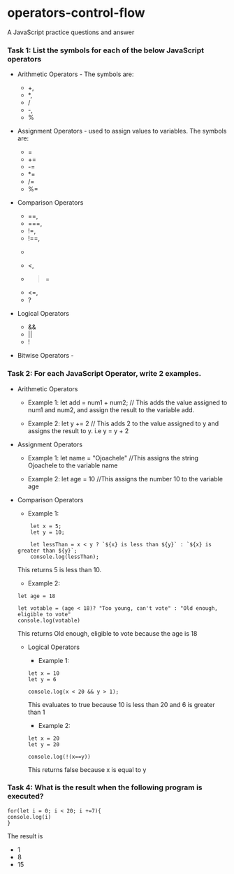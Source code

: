 # operators-control-flow

A JavaScript practice questions and answer

### Task 1: List the symbols for each of the below JavaScript operators

- Arithmetic Operators - The symbols are:
  - +,
  - *,
  - /
  - -,
  - %

- Assignment Operators - used to assign values to variables. The symbols are:

  - =
  - +=
  - -=
  - *=
  - /=
  - %=

- Comparison Operators

  - ==,
  - ===,
  - !=,
  - !==,
  - >
  - <,
  - >=
  - <=,
  - ?

- Logical Operators

  - &&
  - ||
  - !

- Bitwise Operators -

### Task 2: For each JavaScript Operator, write 2 examples.

- Arithmetic Operators
  - Example 1: 
    let add = num1 + num2; // This adds the value assigned to num1 and num2, and assign the result to the variable add.

  - Example 2: 
    let y += 2 // This adds 2 to the value assigned to y and assigns the result to y. i.e y = y + 2

- Assignment Operators
  - Example 1: 
    let name = "Ojoachele" //This assigns the string Ojoachele to the variable name

  - Example 2: 
    let age = 10 //This assigns the number 10 to the variable age

- Comparison Operators
    - Example 1:
  ``` 
      let x = 5;
      let y = 10;
      
      let lessThan = x < y ? `${x} is less than ${y}` : `${x} is greater than ${y}`;
      console.log(lessThan);
  ```
  This returns 5 is less than 10.
  
     - Example 2:
  ```
  let age = 18
  
  let votable = (age < 18)? "Too young, can't vote" : "Old enough, eligible to vote"
  console.log(votable)
  
  ```
  This returns Old enough, eligible to vote because the age is 18
  
  - Logical Operators 
    - Example 1:
    ```
    let x = 10
    let y = 6
    
    console.log(x < 20 && y > 1);
    ```
    This evaluates to true because 10 is less than 20 and 6 is greater than 1
    
    - Example 2: 
    ```
    let x = 20
    let y = 20
    
    console.log(!(x==y))
    ```
    This returns false because x is equal to y
    
### Task 4: What is the result when the following program is executed?
```
for(let i = 0; i < 20; i +=7){
console.log(i)
}
```
The result is 
- 1
- 8
- 15
